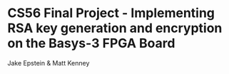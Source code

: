 # CS56 Final Project - Implementing RSA key generation and encryption on the Basys-3 FPGA Board
Jake Epstein & Matt Kenney

